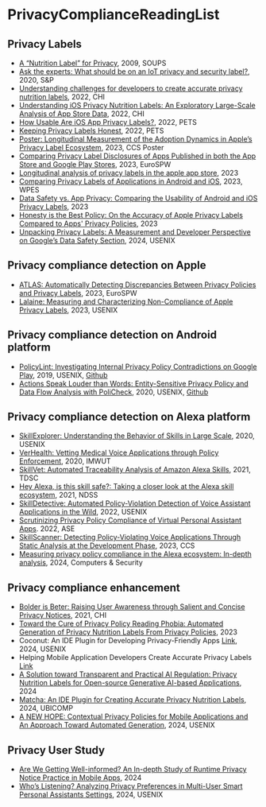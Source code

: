 # PrivacyComplianceReadingList

## Privacy Labels
- [A “Nutrition Label” for Privacy](https://dl.acm.org/doi/pdf/10.1145/1572532.1572538), 2009, SOUPS
- [Ask the experts: What should be on an IoT privacy and security label?](https://ieeexplore.ieee.org/stamp/stamp.jsp?arnumber=9152770), 2020, S&P
- [Understanding challenges for developers to create accurate privacy nutrition labels](https://dl.acm.org/doi/pdf/10.1145/3491102.3502012), 2022, CHI
- [Understanding iOS Privacy Nutrition Labels: An Exploratory Large-Scale Analysis of App Store Data](https://dl.acm.org/doi/pdf/10.1145/3491101.3519739), 2022, CHI
- [How Usable Are iOS App Privacy Labels?](https://petsymposium.org/popets/2022/popets-2022-0106.pdf), 2022, PETS
- [Keeping Privacy Labels Honest](https://petsymposium.org/popets/2022/popets-2022-0119.pdf), 2022, PETS
- [Poster: Longitudinal Measurement of the Adoption Dynamics in Apple’s Privacy Label Ecosystem](https://dl.acm.org/doi/pdf/10.1145/3576915.3624383), 2023, CCS Poster
- [Comparing Privacy Label Disclosures of Apps Published in both the App Store and Google Play Stores](https://oa.upm.es/75608/1/Final_Submission_Article.pdf), 2023, EuroSPW
- [Longitudinal analysis of privacy labels in the apple app store](https://arxiv.org/pdf/2206.02658), 2023
- [Comparing Privacy Labels of Applications in Android and iOS](https://dl.acm.org/doi/pdf/10.1145/3603216.3624967), 2023, WPES
- [Data Safety vs. App Privacy: Comparing the Usability of Android and iOS Privacy Labels](https://arxiv.org/pdf/2312.03918), 2023
- [Honesty is the Best Policy: On the Accuracy of Apple Privacy Labels Compared to Apps' Privacy Policies](https://arxiv.org/abs/2306.17063), 2023
- [Unpacking Privacy Labels: A Measurement and Developer Perspective on Google’s Data Safety Section](https://www.usenix.org/system/files/sec24summer-prepub-1315-khandelwal.pdf), 2024, USENIX

## Privacy compliance detection on Apple
- [ATLAS: Automatically Detecting Discrepancies Between Privacy Policies and Privacy Labels](https://ieeexplore.ieee.org/stamp/stamp.jsp?arnumber=10190673), 2023, EuroSPW
- [Lalaine: Measuring and Characterizing Non-Compliance of Apple Privacy Labels](https://www.usenix.org/system/files/usenixsecurity23-xiao-yue.pdf), 2023, USENIX

## Privacy compliance detection on Android platform
- [PolicyLint: Investigating Internal Privacy Policy Contradictions on Google Play](https://www.usenix.org/conference/usenixsecurity19/presentation/andow), 2019, USENIX, [Github](https://github.com/benandow/PrivacyPolicyAnalysis)
- [Actions Speak Louder than Words: Entity-Sensitive Privacy Policy and Data Flow Analysis with PoliCheck](https://www.usenix.org/system/files/sec20-andow.pdf), 2020, USENIX, [Github](https://github.com/benandow/PrivacyPolicyAnalysis)

## Privacy compliance detection on Alexa platform  
- [SkillExplorer: Understanding the Behavior of Skills in Large Scale](https://www.usenix.org/system/files/sec20-guo.pdf), 2020, USENIX
- [VerHealth: Vetting Medical Voice Applications through Policy Enforcement](https://dl.acm.org/doi/pdf/10.1145/3432233), 2020, IMWUT
- [SkillVet: Automated Traceability Analysis of Amazon Alexa Skills](https://ieeexplore.ieee.org/stamp/stamp.jsp?tp=&arnumber=9619970), 2021, TDSC
- [Hey Alexa, is this skill safe?: Taking a closer look at the Alexa skill ecosystem](https://par.nsf.gov/servlets/purl/10216717), 2021, NDSS
- [SkillDetective: Automated Policy-Violation Detection of Voice Assistant Applications in the Wild](https://www.usenix.org/system/files/sec22-young.pdf), 2022, USENIX
- [Scrutinizing Privacy Policy Compliance of Virtual Personal Assistant Apps](https://dl.acm.org/doi/pdf/10.1145/3551349.3560416). 2022, ASE
- [SkillScanner: Detecting Policy-Violating Voice Applications Through Static Analysis at the Development Phase](https://dl.acm.org/doi/pdf/10.1145/3576915.3616650), 2023, CCS
- [Measuring privacy policy compliance in the Alexa ecosystem: In-depth
analysis](https://pdf.sciencedirectassets.com/271887/1-s2.0-S0167404824X00061/1-s2.0-S0167404824002682/main.pdf?X-Amz-Security-Token=IQoJb3JpZ2luX2VjEAIaCXVzLWVhc3QtMSJHMEUCIFxAInRhVykHMssS%2Fc%2Bl9ivm0jPlpj3Blb6iFdRx2j2yAiEAtXV8UJR5ZW2NVYJT0FExAVSgZQ3mq9elicXNKSa9GhsqsgUIGxAFGgwwNTkwMDM1NDY4NjUiDPUnElZkab5Cz2CJxiqPBWUemNfjl5N39hW0Iq%2B7Tx%2BsYJwg4ZmG5Jz%2FSgG0ueY%2F8IFXp00N36FdBeD8g%2FzI3QQm7lanh0g5B1G65mJ7Mf5Oy85ykn97fITnytWAubBHTgvf1UFhzjSxWBVRfFPUCymY2GiTcwrQE4pvCZ8MlX4YEG9cfBxL6EIBZ0DiGXXpp5K3t55HMD1%2FhhF9kqBIPK3HvUCneo26iUxfEkOKYokiiBHUFmPLZ5Ow%2BlY8OlXO2JwgSqcf7P9t3yVw6LjRnfSzrahxfKjAN9A3B9iDDOb5LAIz96lB1MSASkICl3j%2BtU7y3uZdg5gMQPUj3ONlQ6PbpFLhY9XQGL6hS7KeJaw5FX0pg%2F289QATYRfV%2BVHpdMcehfOyoKYgpVmk5cn7b%2FHW9SPBPz5cU8TrPIFy5zCtNFmYd%2B5VgvTh4IMQiyNV6Q2b5TkHEv3eL7cIL8%2ByFqxWhwb%2FWNMsGoboLXQZG660wN%2FV2D4URqj0whg2rCQbnMUh0%2FaMfO7bLmG69x5pHkk6FR51zawDIFP%2BPIy%2F2gdd04eaW5V4s3zeGmWLA%2F%2FRVSSB5dZaa7xDRIDDZMOENg8wGGplbcyyFfL626utCcb7EuH4xUL1BwG1eOufCf%2F%2FY8GSkXf4C558bvpv%2BZsXgCJofVE%2B78G3PXe%2F88mClVpP%2BEjPW%2FYfxCQk%2BOsJvrsE6km%2FZpzrOg9lHCMAmrNT6k6RfsbthOEntlYmm3mMzOci5Vjc8CYC55Ro1PYGWF7lLnFxFNF0HiAoTFQyNDA9VsoteQiXpiOewMfdLdfUAEJ5yQQjMnlH2bR%2BMOAN4rQnk317xFIP2Q%2FVkHmJQLygCmnn07PGa8Qaz8hOswtIaDLLnVPDpGTcgChYynb3uP8wiJy4tgY6sQHacK4IiQjURagRNISgQfd1qR%2F1DgF2%2FMzsRVdE4nrzDZXxQkOLGmrP7sIgG9Tgu01MeTae5jcuadXTzt4xnmvETL1kkLbJC7T151bzxPdQMJYI4umUvPhBtoxopUSwAvR%2BgBgZYc8kNR5rVbTm0CXY89MYfdDq8M9h1%2B9bYHzJnA%2BA%2BQbUH%2Fs8%2Bbpymydo2pRBlV%2FMLQiyPDKwwlr1q5Y6fib7kFrGUKC4eTbYfztCNBE%3D&X-Amz-Algorithm=AWS4-HMAC-SHA256&X-Amz-Date=20240827T183638Z&X-Amz-SignedHeaders=host&X-Amz-Expires=300&X-Amz-Credential=ASIAQ3PHCVTY2NEOH3LO%2F20240827%2Fus-east-1%2Fs3%2Faws4_request&X-Amz-Signature=246fe155303405bda94b55454db73c21c49dba724833c5477dd13de3c6965396&hash=77d76d58531b2c888bd3768cf0973166eb7fd03c11f4fa13474af8e6d0bf3e59&host=68042c943591013ac2b2430a89b270f6af2c76d8dfd086a07176afe7c76c2c61&pii=S0167404824002682&tid=spdf-ba3cd621-f5b0-4fcd-bf9a-0d20e3889d54&sid=4b75d98c677f6841b489a9a295497097f394gxrqa&type=client&tsoh=d3d3LnNjaWVuY2VkaXJlY3QuY29t&ua=10145d075e0557005e56&rr=8b9e2b142b38c440&cc=us), 2024, Computers & Security

## Privacy compliance enhancement  
- [Bolder is Beter: Raising User Awareness through Salient and Concise Privacy Notices](https://dl.acm.org/doi/pdf/10.1145/3411764.3445516), 2021, CHI
- [Toward the Cure of Privacy Policy Reading Phobia: Automated Generation of Privacy Nutrition Labels From Privacy Policies](https://arxiv.org/abs/2306.10923), 2023
- Coconut: An IDE Plugin for Developing Privacy-Friendly Apps [Link](https://dl.acm.org/doi/10.1145/3287056), 2024, USENIX
- Helping Mobile Application Developers Create Accurate Privacy Labels [Link](https://www.usenix.org/conference/pepr22/presentation/gardner)
- [A Solution toward Transparent and Practical AI Regulation: Privacy Nutrition Labels for Open-source Generative AI-based Applications](https://arxiv.org/pdf/2407.15407), 2024
- [Matcha: An IDE Plugin for Creating Accurate Privacy Nutrition Labels](https://dl.acm.org/doi/pdf/10.1145/3643544), 2024, UBICOMP
- [A NEW HOPE: Contextual Privacy Policies for Mobile Applications and An Approach Toward Automated Generation](https://www.usenix.org/system/files/sec24fall-prepub-303-pan-shidong-hope.pdf), 2024, USENIX

## Privacy User Study
- [Are We Getting Well-informed? An In-depth Study of Runtime Privacy Notice Practice in Mobile Apps](https://yangzhemin.github.io/papers/reno-ccs2024.pdf), 2024
- [Who’s Listening? Analyzing Privacy Preferences in Multi-User Smart Personal Assistants Settings](https://www.usenix.org/system/files/soups2024_poster39_abstract-carreira_final.pdf), 2024, USENIX
